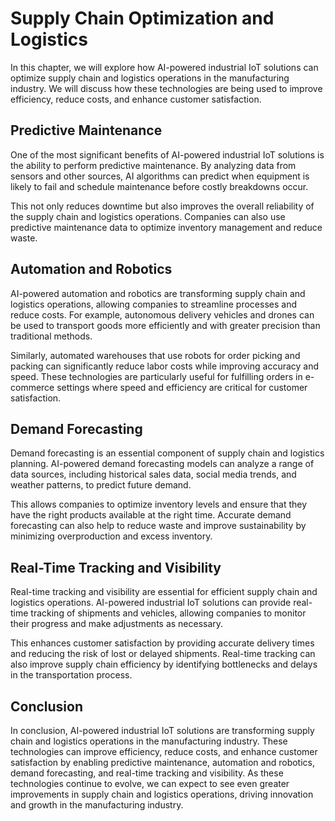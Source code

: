 Supply Chain Optimization and Logistics
=======================================================================================

In this chapter, we will explore how AI-powered industrial IoT solutions can optimize supply chain and logistics operations in the manufacturing industry. We will discuss how these technologies are being used to improve efficiency, reduce costs, and enhance customer satisfaction.

Predictive Maintenance
----------------------

One of the most significant benefits of AI-powered industrial IoT solutions is the ability to perform predictive maintenance. By analyzing data from sensors and other sources, AI algorithms can predict when equipment is likely to fail and schedule maintenance before costly breakdowns occur.

This not only reduces downtime but also improves the overall reliability of the supply chain and logistics operations. Companies can also use predictive maintenance data to optimize inventory management and reduce waste.

Automation and Robotics
-----------------------

AI-powered automation and robotics are transforming supply chain and logistics operations, allowing companies to streamline processes and reduce costs. For example, autonomous delivery vehicles and drones can be used to transport goods more efficiently and with greater precision than traditional methods.

Similarly, automated warehouses that use robots for order picking and packing can significantly reduce labor costs while improving accuracy and speed. These technologies are particularly useful for fulfilling orders in e-commerce settings where speed and efficiency are critical for customer satisfaction.

Demand Forecasting
------------------

Demand forecasting is an essential component of supply chain and logistics planning. AI-powered demand forecasting models can analyze a range of data sources, including historical sales data, social media trends, and weather patterns, to predict future demand.

This allows companies to optimize inventory levels and ensure that they have the right products available at the right time. Accurate demand forecasting can also help to reduce waste and improve sustainability by minimizing overproduction and excess inventory.

Real-Time Tracking and Visibility
---------------------------------

Real-time tracking and visibility are essential for efficient supply chain and logistics operations. AI-powered industrial IoT solutions can provide real-time tracking of shipments and vehicles, allowing companies to monitor their progress and make adjustments as necessary.

This enhances customer satisfaction by providing accurate delivery times and reducing the risk of lost or delayed shipments. Real-time tracking can also improve supply chain efficiency by identifying bottlenecks and delays in the transportation process.

Conclusion
----------

In conclusion, AI-powered industrial IoT solutions are transforming supply chain and logistics operations in the manufacturing industry. These technologies can improve efficiency, reduce costs, and enhance customer satisfaction by enabling predictive maintenance, automation and robotics, demand forecasting, and real-time tracking and visibility. As these technologies continue to evolve, we can expect to see even greater improvements in supply chain and logistics operations, driving innovation and growth in the manufacturing industry.
